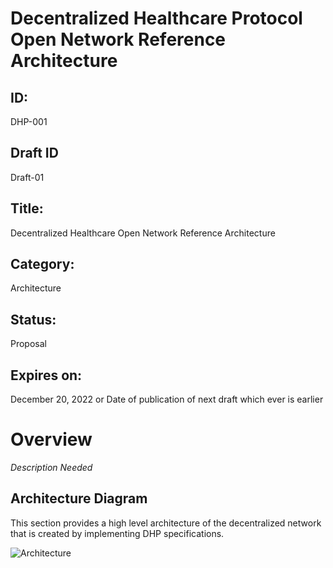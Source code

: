 # Decentralized Healthcare Protocol Open Network Reference Architecture

## ID: 
DHP-001

## Draft ID
Draft-01

## Title:
Decentralized Healthcare Open Network Reference Architecture

## Category:
Architecture

## Status:
Proposal

## Expires on:
December 20, 2022 or Date of publication of next draft which ever is earlier

# Overview
*Description Needed*

## Architecture Diagram
This section provides a high level architecture of the decentralized network that is created by implementing DHP specifications.

![Architecture](https://github.com/iSPIRT/DHP-Specs/tree/v0.7.1-draft/protocol-specifications/docs/images/DHP-Network-Architecture-Reference.png)
